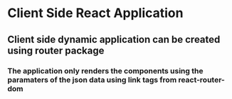 # Client Side React Application


## Client side dynamic application can be created using router package 



### The application only renders the components using the paramaters of the json data using link tags from react-router-dom 

